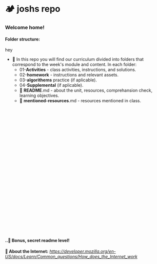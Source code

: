 <!-- # CU-NYC-FSF-PT-07-2020-U-C -->

# 🏕 joshs repo

### Welcome home!

#### Folder structure:
hey
- 📁 In this repo you will find our curriculum divided into folders that correspond to the week's module and content.
In each folder:
   - 01-**Activities** - class activities, instructions, and solutions.
   - 02-**homework** - instructions and relevant assets.
   - 03-**algorithems** practice (if aplicable).
   - 04-**Supplemental** (if aplicable).
   - 🌟 **README**.md - about the unit, resources, comprehansion check, learning objectives.
   - 🔑 **mentioned-resources**.md - resources mentioned in class.

<br/>
<br/>
<br/>
<br/>
<br/>
<br/>
<br/>
<br/>
<br/>
<br/>
<br/>
<br/>
<br/>
<br/>
<br/>
<br/>
<br/>
<br/>
<br/>
<br/>
<br/>
<br/>
<br/>
<br/>

#### ..🍭 Bonus, secret readme level!

**📖 About the Internet:**
*https://developer.mozilla.org/en-US/docs/Learn/Common_questions/How_does_the_Internet_work*


